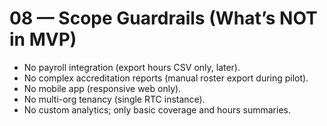 # 08 — Scope Guardrails (What’s NOT in MVP)

- No payroll integration (export hours CSV only, later).
- No complex accreditation reports (manual roster export during pilot).
- No mobile app (responsive web only).
- No multi-org tenancy (single RTC instance).
- No custom analytics; only basic coverage and hours summaries.
